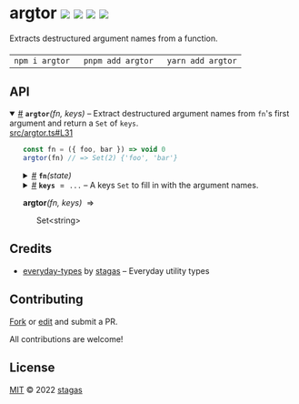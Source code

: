 <h1>
argtor <a href="https://npmjs.org/package/argtor"><img src="https://img.shields.io/badge/npm-v1.0.4-F00.svg?colorA=000"/></a> <a href="src"><img src="https://img.shields.io/badge/loc-22-FFF.svg?colorA=000"/></a> <a href="https://cdn.jsdelivr.net/npm/argtor@1.0.4/dist/argtor.min.js"><img src="https://img.shields.io/badge/brotli-265b-333.svg?colorA=000"/></a> <a href="LICENSE"><img src="https://img.shields.io/badge/license-MIT-F0B.svg?colorA=000"/></a>
</h1>

<p></p>

Extracts destructured argument names from a function.

<h4>
<table><tr><td title="Triple click to select and copy paste">
<code>npm i argtor </code>
</td><td title="Triple click to select and copy paste">
<code>pnpm add argtor </code>
</td><td title="Triple click to select and copy paste">
<code>yarn add argtor</code>
</td></tr></table>
</h4>

## API

<p>  <details id="argtor$1" title="Function" open><summary><span><a href="#argtor$1">#</a></span>  <code><strong>argtor</strong></code><em>(fn, keys)</em>     &ndash; Extract destructured argument names from <code>fn</code>'s first argument and return a <code>Set</code> of <code>keys</code>.</summary>  <a href="src/argtor.ts#L31">src/argtor.ts#L31</a>  <ul>    <p>  <p>

```ts
const fn = ({ foo, bar }) => void 0
argtor(fn) // => Set(2) {'foo', 'bar'}
```

</p>
  <details id="fn$3" title="Function" ><summary><span><a href="#fn$3">#</a></span>  <code><strong>fn</strong></code><em>(state)</em>    </summary>    <ul>    <p>    <details id="state$6" title="Parameter" ><summary><span><a href="#state$6">#</a></span>  <code><strong>state</strong></code>    </summary>    <ul><p>any</p>        </ul></details>  <p><strong>fn</strong><em>(state)</em>  &nbsp;=&gt;  <ul>any</ul></p></p>    </ul></details><details id="keys$7" title="Parameter" ><summary><span><a href="#keys$7">#</a></span>  <code><strong>keys</strong></code>  <span><span>&nbsp;=&nbsp;</span>  <code>...</code></span>   &ndash; A keys <code>Set</code> to fill in with the argument names.</summary>    <ul><p><span>Set</span>&lt;string&gt;</p>        </ul></details>  <p><strong>argtor</strong><em>(fn, keys)</em>  &nbsp;=&gt;  <ul><span>Set</span>&lt;string&gt;</ul></p></p>    </ul></details></p>

## Credits

- [everyday-types](https://npmjs.org/package/everyday-types) by [stagas](https://github.com/stagas) &ndash; Everyday utility types

## Contributing

[Fork](https://github.com/stagas/argtor/fork) or [edit](https://github.dev/stagas/argtor) and submit a PR.

All contributions are welcome!

## License

<a href="LICENSE">MIT</a> &copy; 2022 [stagas](https://github.com/stagas)
